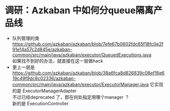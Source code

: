 # 调研：Azkaban 中如何分queue隔离产品线
* 队列管理的类 https://github.com/azkaban/azkaban/blob/7efe67b0602fdc65f18fc0e2f91e14a57c2d845e/azkaban-common/src/main/java/azkaban/executor/QueuedExecutions.java  
如果找不到好的办法，就直接在这一层做hack
* 更上一层是 https://github.com/azkaban/azkaban/blob/38a6fca8d826839c08ef16e619c49f9dc8c02336/azkaban-common/src/main/java/azkaban/executor/ExecutorManager.java 它实现的是  ExecutorManagerAdapter  
不过已经deprecated 了，那在何处指定用哪个manager ？  
新的是 ExecutionController
